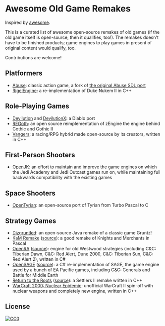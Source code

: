 Awesome Old Game Remakes
========================

Inspired by [awesome][].

This is a curated list of awesome open-source remakes of old games (if the old
game itself is open-source, then it qualifies, too!). The remakes doesn't have
to be finished products; game engines to play games in present of original
content would qualify, too.

Contributions are welcome!

Platformers
-----------

* [Abuse](https://github.com/Xenoveritas/abuse): classic action game, a fork of
  [the original Abuse SDL port](http://abuse.zoy.org/)
* [RigelEngine](https://github.com/lethal-guitar/RigelEngine): a
  re-implementation of Duke Nukem II in C++

Role-Playing Games
------------------

* [Devilution](https://github.com/diasurgical/devilution) and
  [DevilutionX](https://github.com/diasurgical/devilutionX): a Diablo port
* [REGoth](https://github.com/REGoth-project/REGoth-bs): an open source
  reimplementation of zEngine the engine behind Gothic and Gothic II
* [Vangers](https://github.com/KranX/Vangers): a racing/RPG hybrid made
  open-source by its creators, written in C++

First-Person Shooters
---------------------

* [OpenJK](https://github.com/JACoders/OpenJK): an effort to maintain and
  improve the game engines on which the Jedi Academy and Jedi Outcast games run
  on, while maintaining full backwards compatibility with the existing games

Space Shooters
--------------

* [OpenTyrian](https://bitbucket.org/opentyrian/opentyrian/wiki/Home): an
  open-source port of Tyrian from Turbo Pascal to C

Strategy Games
--------------

* [Dizgruntled](https://bitbucket.org/pointcliki/dizgruntled/wiki/Home): an
  open-source Java remake of a classic game Gruntz!
* [KaM Remake](https://www.kamremake.com/)
  ([source](https://github.com/Kromster80/kam_remake)): a good remake of Knights
  and Merchants in Pascal
* [OpenRA](https://www.openra.net/)
  ([source](https://github.com/OpenRA/OpenRA)): engine for old Westwood
  strategies (including C&C: Tiberian Dawn, C&C: Red Alert, Dune 2000, C&C:
  Tiberian Sun, C&C: Red Alert 2), written in C#
* [OpenSAGE](https://opensage.github.io/)
  ([source](https://github.com/OpenSAGE/OpenSAGE)): a C# re-implementation of
  SAGE, the game engine used by a bunch of EA Pacific games, including C&C:
  Generals and Battle for Middle Earth
* [Return to the Roots](https://www.siedler25.org/)
  ([source](https://github.com/Return-To-The-Roots/s25client)): a Settlers II
  remake written in C++
* [WarCraft 2000: Nuclear
  Epidemic](https://github.com/agend/warcraft-2000-nuclear-epidemic): unofficial
  WarCraft II spin-off with nuclear weapons and completely new engine, written
  in C++

License
-------

[![CC0](http://mirrors.creativecommons.org/presskit/buttons/88x31/svg/cc-zero.svg)][cc0]

[awesome]: https://github.com/sindresorhus/awesome
[cc0]: https://creativecommons.org/publicdomain/zero/1.0/
